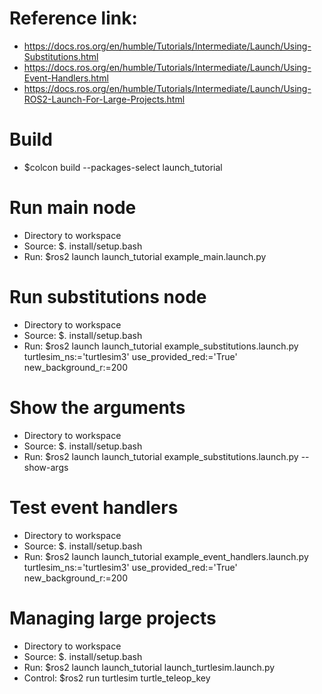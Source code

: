 # Reference link:
- https://docs.ros.org/en/humble/Tutorials/Intermediate/Launch/Using-Substitutions.html
- https://docs.ros.org/en/humble/Tutorials/Intermediate/Launch/Using-Event-Handlers.html
- https://docs.ros.org/en/humble/Tutorials/Intermediate/Launch/Using-ROS2-Launch-For-Large-Projects.html

# Build
- $colcon build --packages-select launch_tutorial

# Run main node
- Directory to workspace
- Source: $. install/setup.bash
- Run: $ros2 launch launch_tutorial example_main.launch.py

# Run substitutions node
- Directory to workspace
- Source: $. install/setup.bash
- Run: $ros2 launch launch_tutorial example_substitutions.launch.py turtlesim_ns:='turtlesim3' use_provided_red:='True' new_background_r:=200

# Show the arguments
- Directory to workspace
- Source: $. install/setup.bash
- Run: $ros2 launch launch_tutorial example_substitutions.launch.py --show-args

# Test event handlers
- Directory to workspace
- Source: $. install/setup.bash
- Run: $ros2 launch launch_tutorial example_event_handlers.launch.py turtlesim_ns:='turtlesim3' use_provided_red:='True' new_background_r:=200

# Managing large projects
- Directory to workspace
- Source: $. install/setup.bash
- Run: $ros2 launch launch_tutorial launch_turtlesim.launch.py
- Control: $ros2 run turtlesim turtle_teleop_key